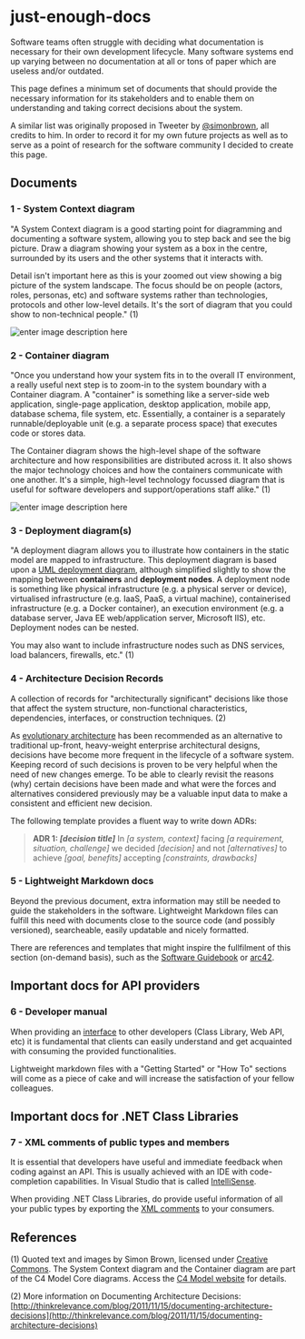 
# just-enough-docs
Software teams often struggle with deciding what documentation is necessary for their own development lifecycle. Many software systems end up varying between no documentation at all or tons of paper which are useless and/or outdated.

This page defines a minimum set of documents that should provide the necessary information for its stakeholders and to enable them on understanding and taking correct decisions about the system.

A similar list was originally proposed in Tweeter by [@simonbrown](https://twitter.com/simonbrown), all credits to him. In order to record it for my own future projects as well as to serve as a point of research for the software community I decided to create this page.

## Documents
### 1 - System Context diagram
"A System Context diagram is a good starting point for diagramming and documenting a software system, allowing you to step back and see the big picture. Draw a diagram showing your system as a box in the centre, surrounded by its users and the other systems that it interacts with.

Detail isn't important here as this is your zoomed out view showing a big picture of the system landscape. The focus should be on people (actors, roles, personas, etc) and software systems rather than technologies, protocols and other low-level details. It's the sort of diagram that you could show to non-technical people." (1)

![enter image description here](https://c4model.com/img/bigbankplc-SystemContext.png)

### 2 - Container diagram

"Once you understand how your system fits in to the overall IT environment, a really useful next step is to zoom-in to the system boundary with a Container diagram. A "container" is something like a server-side web application, single-page application, desktop application, mobile app, database schema, file system, etc. Essentially, a container is a separately runnable/deployable unit (e.g. a separate process space) that executes code or stores data.

The Container diagram shows the high-level shape of the software architecture and how responsibilities are distributed across it. It also shows the major technology choices and how the containers communicate with one another. It's a simple, high-level technology focussed diagram that is useful for software developers and support/operations staff alike." (1)

![enter image description here](https://c4model.com/img/bigbankplc-Containers.png)

### 3 - Deployment diagram(s)

"A deployment diagram allows you to illustrate how containers in the static model are mapped to infrastructure. This deployment diagram is based upon a  [UML deployment diagram](https://en.wikipedia.org/wiki/Deployment_diagram), although simplified slightly to show the mapping between  **containers**  and  **deployment nodes**. A deployment node is something like physical infrastructure (e.g. a physical server or device), virtualised infrastructure (e.g. IaaS, PaaS, a virtual machine), containerised infrastructure (e.g. a Docker container), an execution environment (e.g. a database server, Java EE web/application server, Microsoft IIS), etc. Deployment nodes can be nested.

You may also want to include infrastructure nodes such as DNS services, load balancers, firewalls, etc." (1)

### 4 - Architecture Decision Records

A collection of records for "architecturally significant" decisions like those that affect the system structure, non-functional characteristics, dependencies, interfaces, or construction techniques. (2)

As [evolutionary architecture](https://www.thoughtworks.com/radar/techniques/evolutionary-architecture) has been recommended as an alternative to traditional up-front, heavy-weight enterprise architectural designs, decisions have become more frequent in the lifecycle of a software system. Keeping record of such decisions is proven to be very helpful when the need of new changes emerge. To be able to clearly revisit the reasons (why) certain decisions have been made and what were the forces and alternatives considered previously may be a valuable input data to make a consistent and efficient new decision. 

The following template provides a fluent way to write down ADRs:

> **ADR 1: *[decision title]***
> In *[a system, context]* facing *[a requirement, situation, challenge]*
> we decided *[decision]* and not *[alternatives]*
> to achieve *[goal, benefits]* accepting *[constraints, drawbacks]*

### 5 - Lightweight Markdown docs

Beyond the previous document, extra information may still be needed to guide the stakeholders in the software. Lightweight Markdown files can fulfill this need with documents close to the source code (and possibly versioned), searcheable, easily updatable and nicely formatted.

There are references and templates that might inspire the fullfilment of this section (on-demand basis), such as the [Software Guidebook](https://softwarearchitecturefordevelopers.com/) or [arc42](https://arc42.org/overview/).

## Important docs for API providers

### 6 - Developer manual

When providing an [interface](https://martinfowler.com/bliki/PublishedInterface.html) to other developers (Class Library, Web API, etc) it is fundamental that clients can easily understand and get acquainted with consuming the provided functionalities.

Lightweight markdown files with a "Getting Started" or "How To" sections will come as a piece of cake and will increase the satisfaction of your fellow colleagues.

## Important docs for .NET Class Libraries

### 7 - XML comments of public types and members

It is essential that developers have useful and immediate feedback when coding against an API. This is usually achieved with an IDE with code-completion capabilities. In Visual Studio that is called [IntelliSense](https://docs.microsoft.com/en-us/visualstudio/ide/using-intellisense).

When providing .NET Class Libraries, do provide useful information of all your public types by exporting the [XML comments](https://docs.microsoft.com/en-us/dotnet/csharp/codedoc) to your consumers.

## References

(1) Quoted text and images by Simon Brown, licensed under [Creative Commons](https://creativecommons.org/licenses/by/4.0/). The System Context diagram and the Container diagram are part of the C4 Model Core diagrams. Access the [C4 Model website](https://c4model.com/#CoreDiagrams) for details.

(2) More information on Documenting Architecture Decisions: [http://thinkrelevance.com/blog/2011/11/15/documenting-architecture-decisions](http://thinkrelevance.com/blog/2011/11/15/documenting-architecture-decisions)
